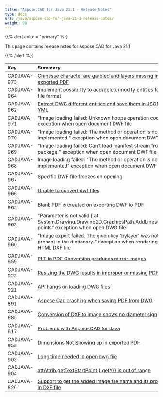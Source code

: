 ```yaml
---
title: "Aspose.CAD for Java 21.1 - Release Notes"
type: docs
url: /java/aspose-cad-for-java-21-1-release-notes/
weight: 90
---
```


{{% alert color = "primary" %}}

This page contains release notes for Aspose.CAD for Java 21.1

{{% /alert %}}


|**Key**|**Summary**|**Category**|
| :- | :- | :- |
| CADJAVA-973 | [Chinesse character are garbled and layers missing in exported PDF](https://forum.aspose.com/t/aspose-cad-for-java/207817) | Enhancement |
| CADJAVA-964 | Implement possibility to add/delete/modify entities for OBJ file format | Enhancement |
| CADJAVA-962 | [Extract DWG different entities and save them in JSON or YML](https://github.com/aspose-free-consulting/projects/issues/102) | Enhancement |
| CADJAVA-971 | "Image loading failed: Unknown hoops operation code" exception when open document DWF file | Enhancement |
| CADJAVA-970 | "Image loading failed: The method or operation is not implemented." exception when open document DWF file | Enhancement |
| CADJAVA-969 | "Image loading failed: Can't load manifest stream from DWF package." exception when open document DWF file | Enhancement |
| CADJAVA-968 | Image loading failed: "The method or operation is not implemented" exception when open document DWF file | Enhancement |
| CADJAVA-967 | Specific DWF file freezes on opening | Enhancement |
| CADJAVA-966 | [Unable to convert dwf files](https://forum.aspose.com/t/unable-to-convert-dwf-files/222102/3) | Enhancement |
| CADJAVA-965 | [Blank PDF is created on exporting DWF to PDF](https://forum.aspose.com/t/blank-pdf-created-from-dwf/222427) | Enhancement |
| CADJAVA-963 | "Parameter is not valid.[ at System.Drawing.Drawing2D.GraphicsPath.AddLines(PointF[] points" exception when open DWG file | Enhancement |
| CADJAVA-960 | "Image export failed. The given key 'bylayer' was not present in the dictionary." exception when rendering to HTML DXF file | Enhancement |
| CADJAVA-959 | [PLT to PDF Conversion produces mirror images](https://forum.aspose.com/t/plt-to-pdf-conversion-produces-mirror-images/223745) | Enhancement |
| CADJAVA-923 | [Resizing the DWG results in improper or missing PDF](https://forum.aspose.com/t/cad-file-i-want-to-export-as-portrait-or-landscape-how-to-achieve-it/222918/4) | Enhancement |
| CADJAVA-921 | [API hangs on loading DWG files]( https://forum.aspose.com/t/cannot-load-dwg-file/222608) | Enhancement |
| CADJAVA-891 | [Aspose Cad crashing when saving PDF from DWG](https://forum.aspose.com/t/aspose-cad-crashing-when-saving-pdf-from-dwg/221325) | Enhancement |
| CADJAVA-685 | [Conversion of DXF to image shows no diameter sign](https://forum.aspose.com/t/conversion-of-dxf-to-image-shows-no-diameter-sign/208444/5) | Enhancement |
| CADJAVA-617 | [Problems with Aspose.CAD for Java](https://forum.aspose.com/t/problems-with-aspose-cad-for-java/207725) | Enhancement |
| CADJAVA-958 | [Dimensions Not Showing up in exported PDF](https://forum.aspose.com/t/dimensions-not-showing-up-in-pdf/223778/3) | Enhancement |
| CADJAVA-903 | [Long time needed to open dwg file](https://forum.aspose.com/t/cadimage-load-a-large-cad-file-will-cost-long-long-time-and-even-cant-continue-the-process/222205) | Enhancement |
| CADJAVA-904 | [attAttrib.getTextStartPoint().getY() is out of range](https://forum.aspose.com/t/attattrib-gettextstartpoint-gety-is-out-of-range/222356/3) | Internal |
| CADJAVA-826 | [Support to get the added image file name and its properties in DXF file](https://forum.aspose.com/t/raster-image-size-in-dxf/215391/18) | Internal |

